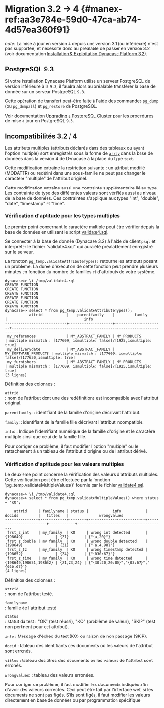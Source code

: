 # Migration 3.2 → 4 {#manex-ref:aa3e784e-59d0-47ca-ab74-4d57ea360f91}

_note:_ La mise à jour en version 4 depuis une version 3.1 (ou inférieure) n'est
pas supportée, et nécessite donc au préalable de passer en version 3.2 (voir
documentation [Installation & Exploitation Dynacase Platform
3.2][migration_31_32]).

## PostgreSQL 9.3

Si votre installation Dynacase Platform utilise un serveur PostgreSQL de version
inférieure à la `9.3`, il faudra alors au préalable transférer la base de donnée
sur un serveur PostgreSQL `9.3`.

Cette opération de transfert peut-être faite à l'aide des commandes `pg_dump`
(ou `pg_dumpall`) et `pg_restore` de PostgreSQL.

Voir documentation [Upgrading a PostgreSQL Cluster][pg93upgrading] pour les
procédures de mise à jour en PostgreSQL `9.3`.

## Incompatibilités 3.2 / 4

Les attributs multiples (attributs déclarés dans des tableaux ou ayant l'option
multiple) sont enregistrés sous la forme de [`array`][pgarray] dans la base de
données dans la version 4 de Dynacase à la place du type `text`.

Cette modification entraîne la restriction suivante : un attribut modifié
(MODATTR) ou redéfini dans une sous-famille ne peut pas changer le caractère
"multiple" de l'attribut originel.

Cette modification entraîne aussi une contrainte supplémentaire lié au type. Les
contrainte de type des différentes valeurs sont vérifiés aussi au niveau de la
base de données. Ces contraintes s'applique aux types "int", "double", "date",
"timestamp" et "time".


### Vérification d'aptitude pour les types multiples

Le premier point concernant le caractère multiple peut être vérifier depuis la
base de données en utilisant le script [validate4.sql][validate4].

Se connecter à la base de donnée (Dynacase 3.2) à l'aide de client `psql` et
interpréter le fichier "validate4.sql" qui aura été préalablement enregistré sur
le serveur.

La fonction `pg_temp.validateAttributeTypes()` retourne les attributs posant un
problème. La durée d'exécution de cette fonction peut prendre plusieurs minutes
en fonction du nombre de familles et d'attributs de votre système.

    dynacase=> \i /tmp/validate4.sql 
    CREATE FUNCTION
    CREATE FUNCTION
    CREATE FUNCTION
    CREATE FUNCTION
    CREATE FUNCTION
    CREATE FUNCTION
    dynacase=> select * from pg_temp.validateAttributeTypes();
               attrid           |    parentfamily    |         family       |                                   info                                    
    ----------------------------+--------------------+----------------------+---------------------------------------------------------------------------
     my_references              | MY_ABSTRACT_FAMILY | MY_PRODUCTS          | multiple mismatch : [177609, ismultiple: false]/[1925,ismultiple: true]
     my_deliverydate            | MY_ABSTRACT_FAMILY | MY_SOFTWARE_PRODUCTS | multiple mismatch : [177609, ismultiple: false]/[177630,ismultiple: true]
     my_furnishers              | MY_ABSTRACT_FAMILY | MY_PRODUCTS          | multiple mismatch : [177609, ismultiple: false]/[1925,ismultiple: true]
    (3 lignes)

Définition des colonnes :

`attrid`  
: nom de l'attribut dont une des redéfinitions est incompatible avec
l'attribut original.

`parentfamily`:
: identifiant de la famille d'origine décrivant l'attribut.

`family`:
: identifiant de la famille fille décrivant l'attribut incompatible.

`info`:
: Indique l'identifiant numérique de la famille d'origine et le caractère multiple
    ainsi que celui de la famille fille.

Pour corriger ce problème, il faut modifier l'option "multiple" ou le
rattachement à un tableau de l'attribut d'origine ou de l'attribut dérivé.


### Vérification d'aptitude pour les valeurs multiples

Le deuxième point concerne la vérification des valeurs d'attributs multiples.
Cette vérification peut être effectuée par la fonction
'pg_temp.validateMultipleValues()' fournie par le fichier [validate4.sql][validate4].


    dynacase=> \i /tmp/validate4.sql 
    dynacase=> select * from pg_temp.validateMultipleValues() where status = 'KO';
    
        attrid     | familyname | status |           info           |         docids         |   titles   |              wrongvalues               
    ---------------+------------+--------+--------------------------+------------------------+------------+----------------------------------------
     frst_z_int    | my_family  | KO     | wrong int detected       | {198649}               | {Z1}       | {"{a,20}"}
     frst_z_double | my_family  | KO     | wrong double detected    | {198649}               | {Z1}       | {"{a,4.98}"}
     frst_z_tz     | my_family  | KO     | wrong timestamp detected | {198652}               | {Z4}       | {"{030:67}"}
     frst_z_time   | my_family  | KO     | wrong time detected      | {198649,198651,198652} | {Z1,Z3,Z4} | {"{30:20,20:00}","{03:67}","{030:67}"}
    (4 lignes)


Définition des colonnes :


`attrid`  
: nom de l'attribut testé.

`familyname`  
: famille de l'attribut testé

`status`  
: statut du test : "OK" (test réussi), "KO" (problème de valeur), "SKIP" (test non pertinent pour cet attribut).

`info` 
: Message d'échec du test (KO) ou raison de non passage (SKIP).

`docid`
: tableau des identifiants des documents où les valeurs de l'attribut sont erronés.

`titles`
: tableau des titres des documents où les valeurs de l'attribut sont erronés.

`wrongvalues`:
: tableau des valeurs erronées.

Pour corriger ce problème, il faut modifier les documents indiqués afin d'avoir
des valeurs correctes. Ceci peut être fait par l'interface web si les documents
ne sont pas figés. S'ils sont figés, il faut modifier les valeurs directement en
base de données ou par programmation spécifique.


<!-- links -->
[migration_31_32]: /dynacase/3.2/dynacase-doc-platform-operating-manual/website/book/manex-ref:aa3e784e-59d0-47ca-ab74-4d57ea360f91.html
[pg93upgrading]: http://www.postgresql.org/docs/9.3/static/upgrading.html "Notice de mise à jour de postgresql"
[pgarray]:          http://www.postgresql.org/docs/9.3/static/arrays.html "Tableau postgresql"
[validate4]:        https://raw.github.com/Anakeen/dynacase-core/3.3-integration/App/Core/validate4.sql "Fonctions de vérification d'aptitude"